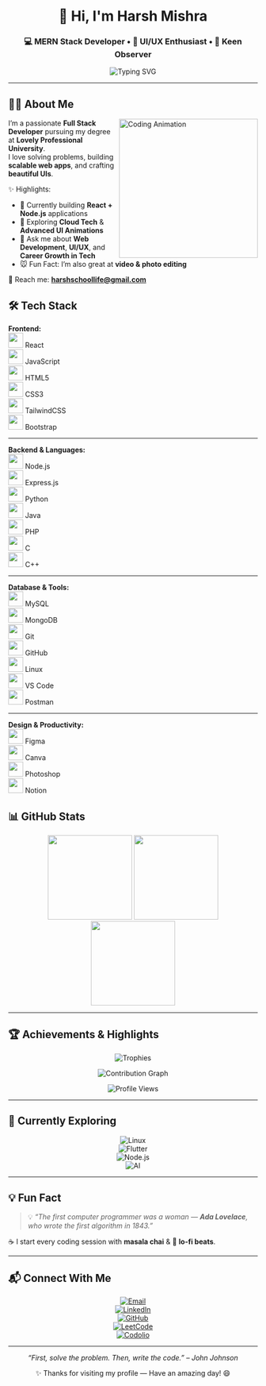 <!-- HEADER SECTION -->
<div align="center">

# 👋 Hi, I'm Harsh Mishra  
### 💻 MERN Stack Developer • 🎨 UI/UX Enthusiast • 👀 Keen Observer  

<img src="https://readme-typing-svg.demolab.com?font=Fira+Code&size=22&duration=3000&pause=1000&color=5BCDEC&center=true&width=600&lines=Full+Stack+Developer;UI%2FUX+Designer;Open+Source+Contributor;Tech+Explorer;Let's+Build+Together!" alt="Typing SVG" />

</div>

---

## 🧑‍💻 About Me  

<img align="right" src="https://media.giphy.com/media/qgQUggAC3Pfv687qPC/giphy.gif" width="280" alt="Coding Animation"/>

I’m a passionate **Full Stack Developer** pursuing my degree at **Lovely Professional University**.  
I love solving problems, building **scalable web apps**, and crafting **beautiful UIs**.  

✨ Highlights:  
- 🚀 Currently building **React + Node.js** applications  
- 🌱 Exploring **Cloud Tech** & **Advanced UI Animations**  
- 🎯 Ask me about **Web Development**, **UI/UX**, and **Career Growth in Tech**  
- 🐭 Fun Fact: I’m also great at **video & photo editing**  

📩 Reach me: **harshschoollife@gmail.com**  

## 🛠️ Tech Stack  

<!-- Frontend -->
**Frontend:**  
<img src="https://skillicons.dev/icons?i=react" width="30"/> React  
<img src="https://skillicons.dev/icons?i=js" width="30"/> JavaScript  
<img src="https://skillicons.dev/icons?i=html" width="30"/> HTML5  
<img src="https://skillicons.dev/icons?i=css" width="30"/> CSS3  
<img src="https://skillicons.dev/icons?i=tailwind" width="30"/> TailwindCSS  
<img src="https://skillicons.dev/icons?i=bootstrap" width="30"/> Bootstrap  

---

**Backend & Languages:**  
<img src="https://skillicons.dev/icons?i=nodejs" width="30"/> Node.js  
<img src="https://skillicons.dev/icons?i=express" width="30"/> Express.js  
<img src="https://skillicons.dev/icons?i=python" width="30"/> Python  
<img src="https://skillicons.dev/icons?i=java" width="30"/> Java  
<img src="https://skillicons.dev/icons?i=php" width="30"/> PHP  
<img src="https://skillicons.dev/icons?i=c" width="30"/> C  
<img src="https://skillicons.dev/icons?i=cpp" width="30"/> C++  

---

**Database & Tools:**  
<img src="https://skillicons.dev/icons?i=mysql" width="30"/> MySQL  
<img src="https://skillicons.dev/icons?i=mongodb" width="30"/> MongoDB  
<img src="https://skillicons.dev/icons?i=git" width="30"/> Git  
<img src="https://skillicons.dev/icons?i=github" width="30"/> GitHub  
<img src="https://skillicons.dev/icons?i=linux" width="30"/> Linux  
<img src="https://skillicons.dev/icons?i=vscode" width="30"/> VS Code  
<img src="https://skillicons.dev/icons?i=postman" width="30"/> Postman  

---

**Design & Productivity:**  
<img src="https://skillicons.dev/icons?i=figma" width="30"/> Figma  
<img src="https://skillicons.dev/icons?i=canva" width="30"/> Canva  
<img src="https://skillicons.dev/icons?i=ps" width="30"/> Photoshop  
<img src="https://skillicons.dev/icons?i=notion" width="30"/> Notion  

## 📊 GitHub Stats  

<div align="center">

<img src="https://github-readme-stats.vercel.app/api?username=harshmishra00&show_icons=true&theme=tokyonight&hide_border=true&count_private=true" height="170"/>  
<img src="https://github-readme-stats.vercel.app/api/top-langs/?username=harshmishra00&layout=compact&theme=tokyonight&hide_border=true" height="170"/>  

<img src="https://github-readme-streak-stats.herokuapp.com?user=harshmishra00&theme=tokyonight&hide_border=true" height="170"/>  

</div>

---

## 🏆 Achievements & Highlights  

<div align="center">

![Trophies](https://github-profile-trophy.vercel.app/?username=harshmishra00&theme=darkhub&no-frame=true&row=1&column=7)  

![Contribution Graph](https://github-readme-activity-graph.vercel.app/graph?username=harshmishra00&theme=tokyo-night&hide_border=true&area=true&custom_title=✨%20My%20Contribution%20Graph)  

![Profile Views](https://komarev.com/ghpvc/?username=harshmishra00&label=Profile%20Views&color=00ccff&style=flat-square)  

</div>

---

## 🌱 Currently Exploring  

<div align="center">

![Linux](https://img.shields.io/badge/Linux-yellow?style=for-the-badge&logo=linux&logoColor=black)  
![Flutter](https://img.shields.io/badge/Flutter-02569B?style=for-the-badge&logo=flutter&logoColor=white)  
![Node.js](https://img.shields.io/badge/Node.js-green?style=for-the-badge&logo=node.js&logoColor=white)  
![AI](https://img.shields.io/badge/AI-FF6B81?style=for-the-badge&logo=openai&logoColor=white)  

</div>

---

## 💡 Fun Fact  

> 💡 *“The first computer programmer was a woman — **Ada Lovelace**, who wrote the first algorithm in 1843.”*  

☕ I start every coding session with **masala chai** & 🎵 **lo-fi beats**.  

---

## 📬 Connect With Me  

<div align="center">

[![Email](https://img.shields.io/badge/Email-D14836?style=for-the-badge&logo=gmail&logoColor=white)](mailto:harshschoollife@gmail.com)  
[![LinkedIn](https://img.shields.io/badge/LinkedIn-0077B5?style=for-the-badge&logo=linkedin&logoColor=white)](https://www.linkedin.com/in/harshmishra06)  
[![GitHub](https://img.shields.io/badge/GitHub-100000?style=for-the-badge&logo=github&logoColor=white)](https://github.com/harshmishra00)  
[![LeetCode](https://img.shields.io/badge/LeetCode-FFA116?style=for-the-badge&logo=leetcode&logoColor=black)](https://leetcode.com/u/harshmishra01/)  
[![Codolio](https://img.shields.io/badge/Codolio-2B2D42?style=for-the-badge&logo=codio&logoColor=white)](https://codolio.com/profile/harxhmishra)  

</div>

---

<p align="center"><i>“First, solve the problem. Then, write the code.” – John Johnson</i></p>  
<p align="center">✨ Thanks for visiting my profile — Have an amazing day! 😄</p>
